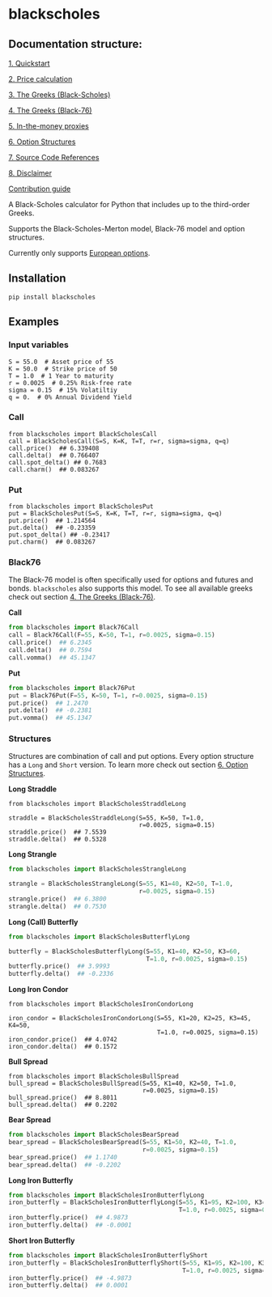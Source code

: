 # blackscholes

## Documentation structure:

[1. Quickstart](https://carlolepelaars.github.io/blackscholes/1.quickstart)

[2. Price calculation](https://carlolepelaars.github.io/blackscholes/2.price)

[3. The Greeks (Black-Scholes)](https://carlolepelaars.github.io/blackscholes/3.the_greeks_blackscholes)

[4. The Greeks (Black-76)](https://carlolepelaars.github.io/blackscholes/4.the_greeks_black76)

[5. In-the-money proxies](https://carlolepelaars.github.io/blackscholes/5.itm)

[6. Option Structures](https://carlolepelaars.github.io/blackscholes/6.option_structures)

[7. Source Code References](https://carlolepelaars.github.io/blackscholes/7.references)

[8. Disclaimer](https://carlolepelaars.github.io/blackscholes/8.disclaimer)

[Contribution guide](https://carlolepelaars.github.io/blackscholes/contributing)


A Black-Scholes calculator for Python that includes up to the third-order Greeks.

Supports the Black-Scholes-Merton model, 
Black-76 model and option structures.

Currently only supports 
[European options](https://www.investopedia.com/articles/optioninvestor/08/american-european-options.asp).

## Installation

`pip install blackscholes`

## Examples

### Input variables
```python3
S = 55.0  # Asset price of 55
K = 50.0  # Strike price of 50
T = 1.0  # 1 Year to maturity
r = 0.0025  # 0.25% Risk-free rate
sigma = 0.15  # 15% Volatiltiy
q = 0.  # 0% Annual Dividend Yield
```

### Call

```python3
from blackscholes import BlackScholesCall
call = BlackScholesCall(S=S, K=K, T=T, r=r, sigma=sigma, q=q)
call.price()  ## 6.339408
call.delta()  ## 0.766407
call.spot_delta() ## 0.7683
call.charm()  ## 0.083267
```

### Put

```python3
from blackscholes import BlackScholesPut
put = BlackScholesPut(S=S, K=K, T=T, r=r, sigma=sigma, q=q)
put.price()  ## 1.214564
put.delta()  ## -0.23359
put.spot_delta() ## -0.23417
put.charm()  ## 0.083267
```

### Black76

The Black-76 model is often specifically used for options and futures and bonds.
`blackscholes` also supports this model. To see all available greeks
check out section [4. The Greeks (Black-76)](https://carlolepelaars.github.io/blackscholes/4.the_greeks_black76).

**Call**

```python
from blackscholes import Black76Call
call = Black76Call(F=55, K=50, T=1, r=0.0025, sigma=0.15)
call.price()  ## 6.2345
call.delta()  ## 0.7594
call.vomma()  ## 45.1347
```

**Put**

```python
from blackscholes import Black76Put
put = Black76Put(F=55, K=50, T=1, r=0.0025, sigma=0.15)
put.price()  ## 1.2470
put.delta()  ## -0.2381
put.vomma()  ## 45.1347
```


### Structures

Structures are combination of call and put options. Every option structure
has a `Long` and `Short` version. To learn more
check out section [6. Option Structures](https://carlolepelaars.github.io/blackscholes/6.option_structures).

**Long Straddle**
```python3
from blackscholes import BlackScholesStraddleLong

straddle = BlackScholesStraddleLong(S=55, K=50, T=1.0,
                                    r=0.0025, sigma=0.15)
straddle.price()  ## 7.5539
straddle.delta()  ## 0.5328
```

**Long Strangle**
```python
from blackscholes import BlackScholesStrangleLong

strangle = BlackScholesStrangleLong(S=55, K1=40, K2=50, T=1.0,
                                    r=0.0025, sigma=0.15)
strangle.price()  ## 6.3800
strangle.delta()  ## 0.7530
```

**Long (Call) Butterfly**
```python
from blackscholes import BlackScholesButterflyLong

butterfly = BlackScholesButterflyLong(S=55, K1=40, K2=50, K3=60, 
                                      T=1.0, r=0.0025, sigma=0.15)
butterfly.price()  ## 3.9993
butterfly.delta()  ## -0.2336
```

**Long Iron Condor**
```python3
from blackscholes import BlackScholesIronCondorLong

iron_condor = BlackScholesIronCondorLong(S=55, K1=20, K2=25, K3=45, K4=50, 
                                         T=1.0, r=0.0025, sigma=0.15)
iron_condor.price()  ## 4.0742
iron_condor.delta()  ## 0.1572
```

**Bull Spread**

```python3
from blackscholes import BlackScholesBullSpread
bull_spread = BlackScholesBullSpread(S=55, K1=40, K2=50, T=1.0,
                                     r=0.0025, sigma=0.15)
bull_spread.price()  ## 8.8011
bull_spread.delta()  ## 0.2202
```

**Bear Spread**

```python
from blackscholes import BlackScholesBearSpread
bear_spread = BlackScholesBearSpread(S=55, K1=50, K2=40, T=1.0,
                                     r=0.0025, sigma=0.15)
bear_spread.price()  ## 1.1740
bear_spread.delta()  ## -0.2202
```

**Long Iron Butterfly**

```python
from blackscholes import BlackScholesIronButterflyLong
iron_butterfly = BlackScholesIronButterflyLong(S=55, K1=95, K2=100, K3=105, 
                                               T=1.0, r=0.0025, sigma=0.15)
iron_butterfly.price()  ## 4.9873
iron_butterfly.delta()  ## -0.0001
```

**Short Iron Butterfly**

```python
from blackscholes import BlackScholesIronButterflyShort
iron_butterfly = BlackScholesIronButterflyShort(S=55, K1=95, K2=100, K3=105, 
                                                T=1.0, r=0.0025, sigma=0.15)
iron_butterfly.price()  ## -4.9873
iron_butterfly.delta()  ## 0.0001
```